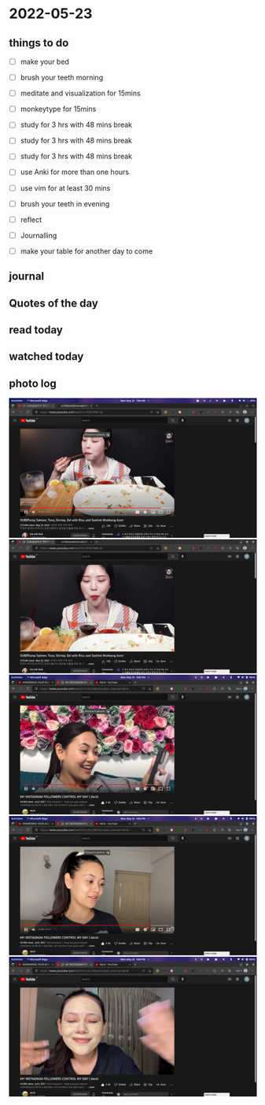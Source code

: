 # 2022-05-23

## things to do 

- [ ] make your bed
- [ ] brush your teeth morning
- [ ] meditate and visualization for 15mins
- [ ] monkeytype for 15mins


- [ ] study for 3 hrs with 48 mins break
- [ ] study for 3 hrs with 48 mins break
- [ ] study for 3 hrs with 48 mins break


- [ ] use Anki for more than one hours 
- [ ] use vim for at least 30 mins 


- [ ] brush your teeth in evening
- [ ] reflect
- [ ] Journalling
- [ ] make your table for another day to come 

## journal 

## Quotes of the day  

## read today 

## watched today 

## photo log


!["image"](./media/Screenshot-from-2022-05-23-07-56-38.png)
!["image"](./media/Screenshot-from-2022-05-23-07-57-00.png)
!["image"](./media/Screenshot-from-2022-05-23-17-02-12.png)
!["image"](./media/Screenshot-from-2022-05-23-17-02-51.png)
!["image"](./media/Screenshot-from-2022-05-23-17-03-57.png)